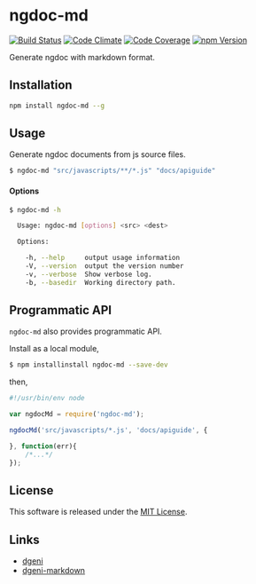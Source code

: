 ngdoc-md
==========

<!-- Badge Start -->
<a name="badges"></a>

[![Build Status][bd_travis_shield_url]][bd_travis_url]
[![Code Climate][bd_codeclimate_shield_url]][bd_codeclimate_url]
[![Code Coverage][bd_codeclimate_coverage_shield_url]][bd_codeclimate_url]
[![npm Version][bd_npm_shield_url]][bd_npm_url]

[bd_repo_url]: https://github.com/okunishinishi/node-ngdoc-md
[bd_travis_url]: http://travis-ci.org/okunishinishi/node-ngdoc-md
[bd_travis_shield_url]: http://img.shields.io/travis/okunishinishi/node-ngdoc-md.svg?style=flat
[bd_license_url]: https://github.com/okunishinishi/node-ngdoc-md/blob/master/LICENSE
[bd_codeclimate_url]: http://codeclimate.com/github/okunishinishi/node-ngdoc-md
[bd_codeclimate_shield_url]: http://img.shields.io/codeclimate/github/okunishinishi/node-ngdoc-md.svg?style=flat
[bd_codeclimate_coverage_shield_url]: http://img.shields.io/codeclimate/coverage/github/okunishinishi/node-ngdoc-md.svg?style=flat
[bd_gemnasium_url]: https://gemnasium.com/okunishinishi/node-ngdoc-md
[bd_gemnasium_shield_url]: https://gemnasium.com/okunishinishi/node-ngdoc-md.svg
[bd_npm_url]: http://www.npmjs.org/package/ngdoc-md
[bd_npm_shield_url]: http://img.shields.io/npm/v/ngdoc-md.svg?style=flat

<!-- Badge End -->


<!-- Description Start -->
<a name="description"></a>

Generate ngdoc with markdown format. 

<!-- Description End -->




<!-- Sections Start -->
<a name="sections"></a>

<!-- Section from "docs/readme/01.Installation.md.hbs" Start -->

<a name="section-docs-readme-01-installation-md"></a>
Installation
-----

```bash
npm install ngdoc-md --g
```

<!-- Section from "docs/readme/01.Installation.md.hbs" End -->

<!-- Section from "docs/readme/02.Usage.md.hbs" Start -->

<a name="section-docs-readme-02-usage-md"></a>
Usage
-----

Generate ngdoc documents from js source files.

```bash
$ ngdoc-md "src/javascripts/**/*.js" "docs/apiguide"
```


#### Options

```bash
$ ngdoc-md -h

  Usage: ngdoc-md [options] <src> <dest>

  Options:

    -h, --help     output usage information
    -V, --version  output the version number
    -v, --verbose  Show verbose log.
    -b, --basedir  Working directory path.


```


<!-- Section from "docs/readme/02.Usage.md.hbs" End -->

<!-- Section from "docs/readme/03.Programmatic.md.hbs" Start -->

<a name="section-docs-readme-03-programmatic-md"></a>
Programmatic API
-----

`ngdoc-md` also provides programmatic API.

Install as a local module,

```bash
$ npm installinstall ngdoc-md --save-dev
```

then,

```javascript
#!/usr/bin/env node

var ngdocMd = require('ngdoc-md');

ngdocMd('src/javascripts/*.js', 'docs/apiguide', {

}, function(err){
    /*...*/
});
```

<!-- Section from "docs/readme/03.Programmatic.md.hbs" End -->


<!-- Sections Start -->


<!-- LICENSE Start -->
<a name="license"></a>

License
-------
This software is released under the [MIT License](https://github.com/okunishinishi/node-ngdoc-md/blob/master/LICENSE).

<!-- LICENSE End -->


<!-- Links Start -->
<a name="links"></a>

Links
------

+ [dgeni](https://github.com/angular/dgeni)
+ [dgeni-markdown](https://github.com/k-kinzal/dgeni-markdown)

<!-- Links End -->
